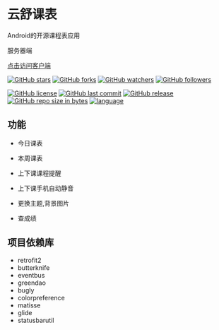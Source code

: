 # 云舒课表
Android的开源课程表应用

服务器端

[点击访问客户端](https://github.com/itning/YunShuClassSchedule)

[![GitHub stars](https://img.shields.io/github/stars/itning/YunShuClassScheduleServer.svg?style=social&label=Stars)]()
[![GitHub forks](https://img.shields.io/github/forks/itning/YunShuClassScheduleServer.svg?style=social&label=Fork)]()
[![GitHub watchers](https://img.shields.io/github/watchers/itning/YunShuClassScheduleServer.svg?style=social&label=Watch)]()
[![GitHub followers](https://img.shields.io/github/followers/itning.svg?style=social&label=Follow)]()

[![GitHub license](https://img.shields.io/github/license/itning/YunShuClassSchedule.svg)](https://github.com/itning/YunShuClassScheduleServer/blob/master/LICENSE)
[![GitHub last commit](https://img.shields.io/github/last-commit/itning/YunShuClassScheduleServer.svg)]()
[![GitHub release](https://img.shields.io/github/release/itning/YunShuClassScheduleServer.svg)]()
[![GitHub repo size in bytes](https://img.shields.io/github/repo-size/itning/YunShuClassScheduleServer.svg)]()
[![language](https://img.shields.io/badge/language-JAVA-orange.svg)]()
## 功能
- 今日课表

- 本周课表

- 上下课课程提醒

- 上下课手机自动静音

- 更换主题,背景图片

- 查成绩
## 项目依赖库
- retrofit2
- butterknife
- eventbus
- greendao
- bugly
- colorpreference
- matisse
- glide
- statusbarutil